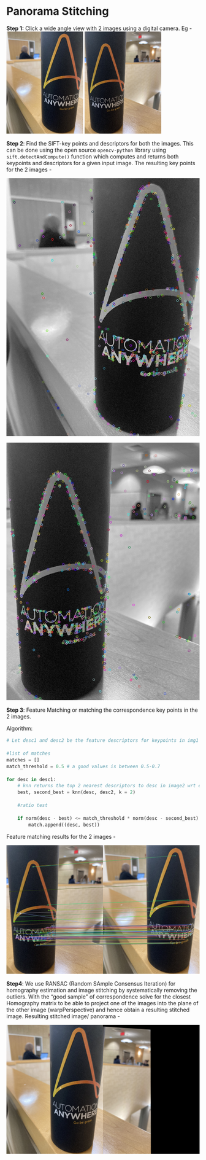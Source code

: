 # Panorama Stitching

**Step 1:** Click a wide angle view with 2 images using a digital camera. Eg -
<img src="images/left_small.png" alt="drawing" width="200"/>
<img src="images/right_small.png" alt="drawing" width="200"/>


**Step 2**: Find the SIFT-key points and descriptors for both the images. This can be done using the open source `opencv-python` library using `sift.detectAndCompute()` function which computes and returns both keypoints and descriptors for a given input image.
The resulting key points for the 2 images -

![image2_keypoints.png](images/image2_keypoints.png)

![image1_keypoints.png](images/image1_keypoints.png)

**Step 3**: Feature Matching or matching the correspondence key points in the 2 images. 

Algorithm:

```python
# Let desc1 and desc2 be the feature descriptors for keypoints in img1 and img2 respectively 

#list of matches
matches = []
match_threshold = 0.5 # a good values is between 0.5-0.7

for desc in desc1:
	# knn returns the top 2 nearest descriptors to desc in image2 wrt euclidian distance
	best, second_best = knn(desc, desc2, k = 2)
	
	#ratio test
	
	if norm(desc - best) <= match_threshold * norm(desc - second_best):
		match.append((desc, best))
```

Feature matching results for the 2 images -

![feature_mapping.png](images/feature_mapping.png)

**Step4**: We use RANSAC (Random SAmple Consensus Iteration) for homography estimation and image stitching by systematically removing the outliers. With the “good sample” of correspondence solve for the closest Homography matrix to be able to project one of the images into the plane of the other image (warpPerspective) and hence obtain a resulting stitched image. Resulting stitched image/ panorama -

![image_stitched.png](images/image_stitched.png)
